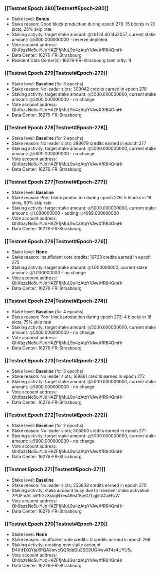 ### [[Testnet Epoch 280|Testnet#Epoch-280]]
* Stake level: **Bonus**
* Stake reason: Good block production during epoch 279: 15 blocks in 20 slots, 25% skip rate
* Staking activity: target stake amount: ◎26124.401452057, current stake amount: ◎5000.000000000 - reserve depleted
* Vote account address: QhXbzzNo5uiYJdHAZFfjMuL9o4zAtpYVAwXfR64GmHr
* Data Center: 16276-FR-Strasbourg
* Resident Data Center(s): 16276-FR-Strasbourg (seniority: 1)
### [[Testnet Epoch 279|Testnet#Epoch-279]]
* Stake level: **Baseline** (for 3 epochs)
* Stake reason: No leader slots; 309042 credits earned in epoch 278
* Staking activity: target stake amount: ◎5000.000000000, current stake amount: ◎5000.000000000 - no change
* Vote account address: QhXbzzNo5uiYJdHAZFfjMuL9o4zAtpYVAwXfR64GmHr
* Data Center: 16276-FR-Strasbourg
### [[Testnet Epoch 278|Testnet#Epoch-278]]
* Stake level: **Baseline** (for 2 epochs)
* Stake reason: No leader slots; 288679 credits earned in epoch 277
* Staking activity: target stake amount: ◎5000.000000000, current stake amount: ◎5000.000000000 - no change
* Vote account address: QhXbzzNo5uiYJdHAZFfjMuL9o4zAtpYVAwXfR64GmHr
* Data Center: 16276-FR-Strasbourg
### [[Testnet Epoch 277|Testnet#Epoch-277]]
* Stake level: **Baseline**
* Stake reason: Poor block production during epoch 276: 5 blocks in 16 slots, 69% skip rate
* Staking activity: target stake amount: ◎5000.000000000, current stake amount: ◎1.000000000 - adding ◎4999.000000000
* Vote account address: QhXbzzNo5uiYJdHAZFfjMuL9o4zAtpYVAwXfR64GmHr
* Data Center: 16276-FR-Strasbourg
### [[Testnet Epoch 276|Testnet#Epoch-276]]
* Stake level: **None**
* Stake reason: Insufficient vote credits: 16763 credits earned in epoch 275
* Staking activity: target stake amount: ◎1.000000000, current stake amount: ◎1.000000000 - no change
* Vote account address: QhXbzzNo5uiYJdHAZFfjMuL9o4zAtpYVAwXfR64GmHr
* Data Center: 16276-FR-Strasbourg
### [[Testnet Epoch 274|Testnet#Epoch-274]]
* Stake level: **Baseline** (for 4 epochs)
* Stake reason: Poor block production during epoch 273: 4 blocks in 16 slots, 75% skip rate
* Staking activity: target stake amount: ◎5000.000000000, current stake amount: ◎5000.000000000 - no change
* Vote account address: QhXbzzNo5uiYJdHAZFfjMuL9o4zAtpYVAwXfR64GmHr
* Data Center: 16276-FR-Strasbourg
### [[Testnet Epoch 273|Testnet#Epoch-273]]
* Stake level: **Baseline** (for 3 epochs)
* Stake reason: No leader slots; 169861 credits earned in epoch 272
* Staking activity: target stake amount: ◎5000.000000000, current stake amount: ◎5000.000000000 - no change
* Vote account address: QhXbzzNo5uiYJdHAZFfjMuL9o4zAtpYVAwXfR64GmHr
* Data Center: 16276-FR-Strasbourg
### [[Testnet Epoch 272|Testnet#Epoch-272]]
* Stake level: **Baseline** (for 2 epochs)
* Stake reason: No leader slots; 305900 credits earned in epoch 271
* Staking activity: target stake amount: ◎5000.000000000, current stake amount: ◎5000.000000000 - no change
* Vote account address: QhXbzzNo5uiYJdHAZFfjMuL9o4zAtpYVAwXfR64GmHr
* Data Center: 16276-FR-Strasbourg
### [[Testnet Epoch 271|Testnet#Epoch-271]]
* Stake level: **Baseline**
* Stake reason: No leader slots; 253839 credits earned in epoch 270
* Staking activity: stake account busy due to transient stake activation: 7PUFmAiLivPfr2zXskqN7es49eJf8jeGZLqjxtACcHUW
* Vote account address: QhXbzzNo5uiYJdHAZFfjMuL9o4zAtpYVAwXfR64GmHr
* Data Center: 16276-FR-Strasbourg
### [[Testnet Epoch 270|Testnet#Epoch-270]]
* Stake level: **None**
* Stake reason: Insufficient vote credits: 0 credits earned in epoch 269
* Staking activity: creating new stake account D4XtHXGYjaXPQAVmvcGQRdbDu2SD9UG4wvAT4s4UYU5J
* Vote account address: QhXbzzNo5uiYJdHAZFfjMuL9o4zAtpYVAwXfR64GmHr
* Data Center: 16276-FR-Strasbourg